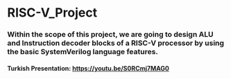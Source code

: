 # RISC-V_Project
### Within the scope of this project, we are going to design ALU and Instruction decoder blocks of a RISC-V processor by using the basic SystemVerilog language features.
#### Turkish Presentation: https://youtu.be/S0RCmj7MAG0
